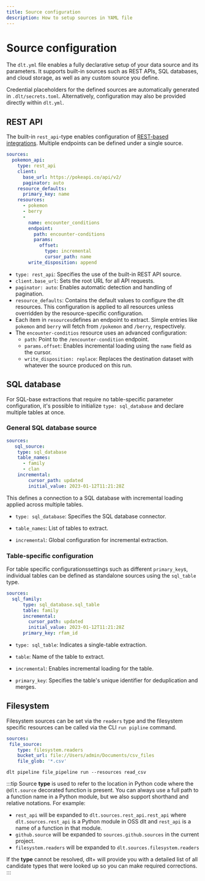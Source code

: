 ```yaml
---
title: Source configuration
description: How to setup sources in YAML file
---
```


# Source configuration


The `dlt.yml` file enables a fully declarative setup of your data source and its parameters. It supports built-in sources such as REST APIs, SQL databases, and cloud storage, as well as any custom source you define.

Credential placeholders for the defined sources are automatically generated in `.dlt/secrets.toml`. Alternatively, configuration may also be provided directly within `dlt.yml`.


## REST API

The built-in `rest_api`-type enables configuration of [REST-based integrations](../../../dlt-ecosystem/verified-sources/rest_api/basic.md). Multiple endpoints can be defined under a single source.


```yaml
sources:
  pokemon_api:
    type: rest_api
    client:
      base_url: https://pokeapi.co/api/v2/
      paginator: auto
    resource_defaults:
      primary_key: name
    resources:
      - pokemon
      - berry
      - 
        name: encounter_conditions
        endpoint:
          path: encounter-conditions
          params:
            offset:
              type: incremental
              cursor_path: name
        write_disposition: append
```

* `type: rest_api`: Specifies the use of the built-in REST API source.
* `client.base_url`: Sets the root URL for all API requests.
* `paginator: auto`: Enables automatic detection and handling of pagination.
* `resource_defaults`: Contains the default values to configure the dlt resources. This configuration is applied to all resources unless overridden by the resource-specific configuration.
* Each item in `resources`defines an endpoint to extract. Simple entries like `pokemon` and `berry` will fetch from `/pokemon` and `/berry`, respectively.
* The `encounter-conditios` resource uses an advanced configuration:
  * `path`: Point to the `/encounter-condition` endpoint.
  * `params.offset`: Enables incremental loading using the `name` field as the cursor.
  * `write_disposition: replace`: Replaces the destination dataset with whatever the source produced on this run.



## SQL database

For SQL-base extractions that require no table-specific parameter configuration, it's possible to initialize `type: sql_database` and declare multiple tables at once.
 
### General SQL database source

```yaml 
sources:
   sql_source:
    type: sql_database
    table_names: 
      - family
      - clan
    incremental:
        cursor_path: updated
        initial_value: 2023-01-12T11:21:28Z 
```

This defines a connection to a SQL database with incremental loading applied across multiple tables.

* `type: sql_database`: Specifies the SQL database connector.

* `table_names`: List of tables to extract.

* `incremental`: Global configuration for incremental extraction.

### Table-specific configuration

For table specific configurationssettings such as different `primary_key`s, individual tables can be defined as standalone sources using the `sql_table` type.


```yaml
sources: 
  sql_family:
      type: sql_database.sql_table
      table: family
      incremental:
        cursor_path: updated
        initial_value: 2023-01-12T11:21:28Z 
      primary_key: rfam_id
```

* `type: sql_table`: Indicates a single-table extraction.

* `table`: Name of the table to extract.

* `incremental`: Enables incremental loading for the table.

* `primary_key`: Specifies the table's unique identifier for deduplication and merges.


## Filesystem

Filesystem sources can be set via the `readers` type and the filesystem specific resources can be called via the CLI `run pipline` command.


```yaml
sources: 
 file_source:
    type: filesystem.readers
    bucket_url: file://Users/admin/Documents/csv_files
    file_glob: '*.csv'
```

`dlt pipeline file_pipeline run --resources read_csv`



:::tip
Source **type** is used to refer to the location in Python code where the `@dlt.source` decorated function is present. You can
always use a full path to a function name in a Python module, but we also support shorthand and relative notations. For example:
* `rest_api` will be expanded to `dlt.sources.rest_api.rest_api` where `dlt.sources.rest_api` is a Python module in OSS dlt and `rest_api` is a name of a function in that module.
* `github.source` will be expanded to `sources.github.sources` in the current project.
* `filesystem.readers` will be expanded to `dlt.sources.filesystem.readers`

If the **type** cannot be resolved, dlt+ will provide you with a detailed list of all candidate types that were looked up
so you can make required corrections.
:::
